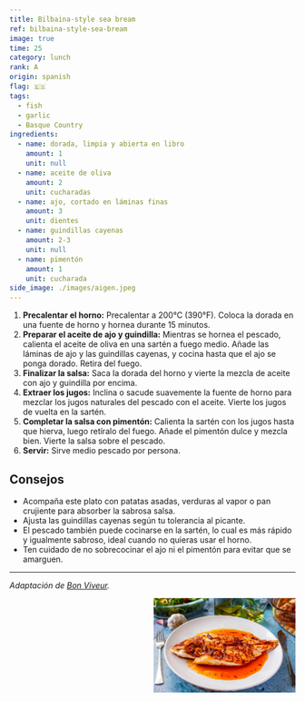 ```yaml
---
title: Bilbaina-style sea bream
ref: bilbaina-style-sea-bream
image: true
time: 25
category: lunch
rank: A
origin: spanish
flag: 🇪🇸
tags:
  - fish
  - garlic
  - Basque Country
ingredients:
  - name: dorada, limpia y abierta en libro
    amount: 1
    unit: null
  - name: aceite de oliva
    amount: 2
    unit: cucharadas
  - name: ajo, cortado en láminas finas
    amount: 3
    unit: dientes
  - name: guindillas cayenas
    amount: 2-3
    unit: null
  - name: pimentón
    amount: 1
    unit: cucharada
side_image: ./images/aigen.jpeg
---
```


1. **Precalentar el horno:** Precalentar a 200°C (390°F). Coloca la dorada en una fuente de horno y hornea durante 15 minutos.
2. **Preparar el aceite de ajo y guindilla:** Mientras se hornea el pescado, calienta el aceite de oliva en una sartén a fuego medio. Añade las láminas de ajo y las guindillas cayenas, y cocina hasta que el ajo se ponga dorado. Retira del fuego.
3. **Finalizar la salsa:** Saca la dorada del horno y vierte la mezcla de aceite con ajo y guindilla por encima.
4. **Extraer los jugos:** Inclina o sacude suavemente la fuente de horno para mezclar los jugos naturales del pescado con el aceite. Vierte los jugos de vuelta en la sartén.
5. **Completar la salsa con pimentón:** Calienta la sartén con los jugos hasta que hierva, luego retíralo del fuego. Añade el pimentón dulce y mezcla bien. Vierte la salsa sobre el pescado.
6. **Servir:** Sirve medio pescado por persona.

## Consejos
- Acompaña este plato con patatas asadas, verduras al vapor o pan crujiente para absorber la sabrosa salsa.
- Ajusta las guindillas cayenas según tu tolerancia al picante.
- El pescado también puede cocinarse en la sartén, lo cual es más rápido y igualmente sabroso, ideal cuando no quieras usar el horno.
- Ten cuidado de no sobrecocinar el ajo ni el pimentón para evitar que se amarguen.

---

_Adaptación de [Bon Viveur](https://www.bonviveur.es/recetas/dorada-a-la-bilbaina)._

<img src="images/bilbaina_style_sea_bream.png" style="width:250px; float:right;"/>
